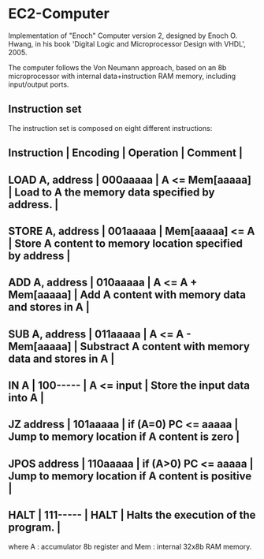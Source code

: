 # EC2-Computer

Implementation of "Enoch" Computer version 2, designed by Enoch O. Hwang, in his book 'Digital Logic and Microprocessor Design with VHDL', 2005.

The computer follows the Von Neumann approach, based on an 8b microprocessor with internal data+instruction RAM memory, including input/output ports.

## Instruction set

The instruction set is composed on eight different instructions:

  Instruction       | Encoding       | Operation        | Comment                                                      |
  ----------------------------------------------------------------------------------------------------------------------
  LOAD A, address   |    000aaaaa    |    A <= Mem[aaaaa]   |  Load to A the memory data specified by address.         |
  ----------------------------------------------------------------------------------------------------------------------
  STORE A, address  |    001aaaaa    |    Mem[aaaaa] <= A   |  Store A content to memory location specified by address |
  ----------------------------------------------------------------------------------------------------------------------
  ADD A, address    |    010aaaaa    |  A <= A + Mem[aaaaa] |  Add A content with memory data and stores in A          |
  ----------------------------------------------------------------------------------------------------------------------
  SUB A, address    |    011aaaaa    |  A <= A - Mem[aaaaa] |  Substract A content with memory data and stores in A    |
  ----------------------------------------------------------------------------------------------------------------------
  IN A              |    100-----    |      A <= input      |  Store the input data into A                             |
  ----------------------------------------------------------------------------------------------------------------------
  JZ address        |    101aaaaa    | if (A=0) PC <= aaaaa |  Jump to memory location if A content is zero            |
  ----------------------------------------------------------------------------------------------------------------------
  JPOS address      |    110aaaaa    | if (A>0) PC <= aaaaa |  Jump to memory location if A content is positive        |
  ----------------------------------------------------------------------------------------------------------------------
  HALT              |    111-----    |         HALT         | Halts the execution of the program.                      |
 -----------------------------------------------------------------------------------------------------------------------
 
 where A : accumulator 8b register and Mem : internal 32x8b RAM memory.
 
